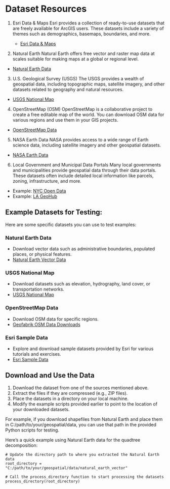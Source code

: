 # Dataset Resources
1. Esri Data & Maps
Esri provides a collection of ready-to-use datasets that are freely available for ArcGIS users. These datasets include a variety of themes such as demographics, basemaps, boundaries, and more.
    - [Esri Data & Maps](https://www.arcgis.com/home/group.html?id=5c3f279a7ff04e6a96b4ee5acfe778e5)

2. Natural Earth
Natural Earth offers free vector and raster map data at scales suitable for making maps at a global or regional level.
- [Natural Earth Data](https://www.naturalearthdata.com/)

3. U.S. Geological Survey (USGS)
The USGS provides a wealth of geospatial data, including topographic maps, satellite imagery, and other datasets related to geography and natural resources.
- [USGS National Map](https://apps.nationalmap.gov/viewer/)

4. OpenStreetMap (OSM)
OpenStreetMap is a collaborative project to create a free editable map of the world. You can download OSM data for various regions and use them in your GIS projects.
- [OpenStreetMap Data](https://www.openstreetmap.org/export)

5. NASA Earth Data
NASA provides access to a wide range of Earth science data, including satellite imagery and other geospatial datasets.
- [NASA Earth Data](https://www.earthdata.nasa.gov/)

6. Local Government and Municipal Data Portals
Many local governments and municipalities provide geospatial data through their data portals. These datasets often include detailed local information like parcels, zoning, infrastructure, and more.
- Example: [NYC Open Data](https://opendata.cityofnewyork.us/)
- Example: [LA GeoHub](https://geohub.lacity.org/)

## Example Datasets for Testing:
Here are some specific datasets you can use to test examples:

### Natural Earth Data
- Download vector data such as administrative boundaries, populated places, or physical features.
- [Natural Earth Vector Data](https://www.naturalearthdata.com/downloads/10m-cultural-vectors/)

### USGS National Map
- Download datasets such as elevation, hydrography, land cover, or transportation networks.
- [USGS National Map](https://apps.nationalmap.gov/viewer/)

### OpenStreetMap Data
- Download OSM data for specific regions.
- [Geofabrik OSM Data Downloads](https://download.geofabrik.de/)

### Esri Sample Data
- Explore and download sample datasets provided by Esri for various tutorials and exercises.
- [Esri Sample Data](https://www.arcgis.com/home/search.html?q=sample%20data&t=content)

## Download and Use the Data
1. Download the dataset from one of the sources mentioned above.
2. Extract the files if they are compressed (e.g., ZIP files).
3. Place the datasets in a directory on your local machine.
4. Modify the example scripts provided earlier to point to the location of your downloaded datasets.

For example, if you download shapefiles from Natural Earth and place them in C:/path/to/your/geospatial/data, you can use that path in the provided Python scripts for testing.

Here’s a quick example using Natural Earth data for the quadtree decomposition:
```
# Update the directory path to where you extracted the Natural Earth data
root_directory = "C:/path/to/your/geospatial/data/natural_earth_vector"

# Call the process_directory function to start processing the datasets
process_directory(root_directory)
```


